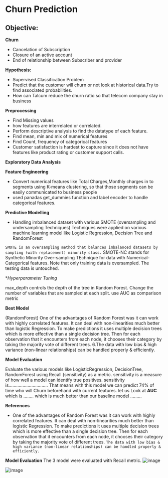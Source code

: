 # Churn Prediction
## Objective:



**Churn**
* Cancelation of Subscription
* Closure of an active account
* End of relationship between Subscriber and provider
 
**Hypothesis:**
 
* Supervised Classification Problem
* Predict that the customer will churn or not look at historical data.Try to find associated probabilities.
* How can Talcum reduce the churn ratio so that telecom company stay in business
 
**Preprocessing**
 
* Find Missing values
* how features are  interrelated or correlated.
* Perform descriptive analysis to find the datatype of each feature.
* Find mean, min and mix of numerical features
* Find Count, frequency of categorical features
* Customer satisfaction is hardest to capture since it does not have features   like product rating or customer support calls.
 
**Exploratory Data Analysis**
 
**Feature Engineering**
 
* Convert numerical features like Total Charges,Monthly charges in to segments using K-means clustering, so that those segments can be easily communicated to business people
* used panadas get_dummies function and label encoder  to handle categorical features.
 
**Predictive Modelling**
* Handling imbalanced dataset with  various SMOTE (oversampling and undersampling Techniques) Techniques were applied on various machine learning model like Logistic Regression, Decision Tree and RandomForest 
 
`SMOTE is an oversampling method that balances imbalanced datasets by sampling (with replacement) minority class.` SMOTE-NC stands for Synthetic Minority Over-sampling TEchnique for data with Numerical-Categorical features. Note that only training data is oversampled. The testing data is untouched.

**Hyperparameter Tuning*
 
max_depth controls the depth of the tree in Random Forest.
Change the number of variables that are sampled at each split. 
use AUC as comparison metric
 
**Best Model** 
 
 (RandomForest)
One of the advantages of Random Forest was it can work with highly correlated features. It can deal with non-linearities much better than logistic Regression.
To make predictions it uses multiple decision trees which is more effective than a single decision tree.
Then for each observation that it encounters from each node, it chooses their category by taking the majority vote of different trees.
6.The data with low bias & high variance (non-linear relationships) can be handled properly & efficiently.
 
 
**Model Evaluation**
 
Evaluate the various models like LogisticRegression, DecisionTree, RandomForest using Recall (sensitivity)  as a metric.
sensitivity is a measure of how well a model can identify true positives.
sensitivity is...............................
That means with this model we can predict 74% of time who will Churn beforehand with current features.
let us Look at **AUC** which is ........ which is much better than our baseline model .........
 
**References**
 
* One of the advantages of Random Forest was it can work with highly correlated features. It can deal with non-linearities much better than logistic Regression.
To make predictions it uses multiple decision trees which is more effective than a single decision tree.
Then for each observation that it encounters from each node, it chooses their category by taking the majority vote of different trees.
`The data with low bias & high variance (non-linear relationships) can be handled properly & efficiently.`


**Model Evaluation**
The 3 model were evaluated with Recall metric.
![image](https://user-images.githubusercontent.com/47728397/116484517-3c2aef80-a857-11eb-8062-26b69f6a14a5.png)


![image](https://user-images.githubusercontent.com/47728397/116484333-dcccdf80-a856-11eb-8414-005a5b77a94b.png)

